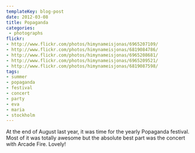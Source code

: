 ```yaml
---
templateKey: blog-post
date: 2012-03-08
title: Popaganda
categories:
 - photographs
flickr:
- http://www.flickr.com/photos/himynameisjonas/6965207109/
- http://www.flickr.com/photos/himynameisjonas/6819084786/
- http://www.flickr.com/photos/himynameisjonas/6965208681/
- http://www.flickr.com/photos/himynameisjonas/6965209521/
- http://www.flickr.com/photos/himynameisjonas/6819087598/
tags:
- summer
- popaganda
- festival
- concert
- party
- eva
- maria
- stockholm
---
```

At the end of August last year, it was time for the yearly Popaganda festival. Most of it was totally awesome but the absolute best part was the concert with Arcade Fire. Lovely!

